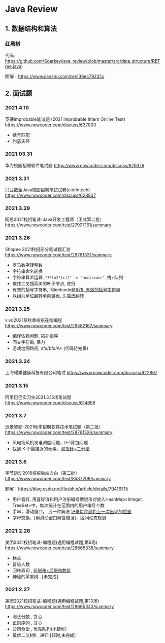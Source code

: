 # Java Review

## 1. 数据结构和算法
### 红黑树
代码: https://github.com/Soarkey/java_review/blob/master/src/data_structure/RBTree.java)

图解：https://www.jianshu.com/p/e136ec79235c

## 2. 面试题
### 2021.4.10
英礡Improbable笔试题 (2021 Improbable Intern Online Test)
https://www.nowcoder.com/discuss/637009

- 括号匹配
- 约瑟夫环

### 2021.03.31 
华为校园招聘软件笔试题
https://www.nowcoder.com/discuss/629376

### 2021.3.31
兴业数金Java校园招聘笔试试卷(cibfintech)
https://www.nowcoder.com/discuss/628837

### 2021.3.29
网易2021校招笔试-Java开发工程师（正式第二批）
https://www.nowcoder.com/test/27977161/summary

### 2021.3.26
Shopee 2021秋招部分笔试题汇总
https://www.nowcoder.com/test/28761331/summary

- 罗马数字转整数
- 字符串命名转换
- 字符串算术运算, `"3*[a2*[c]]" -> "accaccacc"`, 栈+队列
- 查找二叉搜索树的叶子节点, 递归
- 有效的括号字符串, 同leetcode题[678. 有效的括号字符串](https://leetcode-cn.com/problems/valid-parenthesis-string/)
- 以组为单位翻转单向链表, 头插法翻转

### 2021.3.25
vivo2021届秋季校招在线编程
https://www.nowcoder.com/test/29582167/summary

- 编译依赖问题, 拓扑排序
- 回文字符串, 暴力
- 游戏地图路径, dfs/bfs/A* (代码待完善)

### 2021.3.24
上海耀乘健康科技有限公司笔试
https://www.nowcoder.com/discuss/622867

### 2021.3.15
阿里巴巴实习生2021.3.15场笔试题
https://www.nowcoder.com/discuss/614659

### 2021.3.7
远景智能-2021秋季招聘软件技术笔试题（第二批）
https://www.nowcoder.com/test/28761526/summary

- 风电场风机发电调度问题，0-1背包问题
- 找到 K 个最接近的元素，[双指针+二分法](https://leetcode-cn.com/problems/find-k-closest-elements/solution/pai-chu-fa-shuang-zhi-zhen-er-fen-fa-python-dai-ma/)

### 2021.3.6
字节跳动2018校招后端方向（第二批）
https://www.nowcoder.com/test/8537209/summary

题解：https://blog.csdn.net/flushhip/article/details/79416715

- 用户喜好, 用喜好值和用户注册编号做键值对放入HashMap<Integer, TreeSet<Integer>>中，每次统计在范围内的用户编号个数
- 手串，滑动窗口， 另一种解法 [记录每种颜色上一次出现的位置](https://blog.csdn.net/bobbymly/article/details/79289575)
- 字母交换，[用滑动窗口解答错误]，区间动态规划

### 2021.2.28
美团2021校招笔试-编程题(通用编程试题,第9场)
https://www.nowcoder.com/test/28665338/summary

- 糕点
- 晋级人数
- 回转寿司 , [前缀和+后缀和数组](https://blog.csdn.net/zhaoxiaoba/article/details/114048602)
- 神秘的苹果树 , [未完成]

### 2021.2.27
美团2021校招笔试-编程题(通用编程试题,第10场)
https://www.nowcoder.com/test/28665343/summary

- 淘汰分数 , 贪心
- 正则序列 , 贪心
- 公司食堂 , 优先队列(小跟堆)
- 最优二叉树II , 递归 \[超时,未完成\]